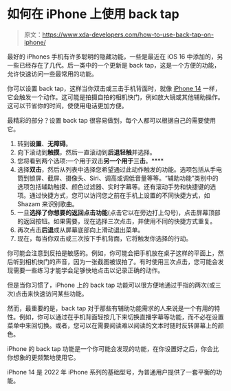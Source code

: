 # 如何在 iPhone 上使用 back tap

> 原文：<https://www.xda-developers.com/how-to-use-back-tap-on-iphone/>

最好的 iPhones 手机有许多聪明的隐藏功能，一些是最近在 iOS 16 中添加的，另一些已经存在了几代。后一类中的一个更新是 back tap，这是一个方便的功能，允许快速访问一些最常用的功能。

你可以设置 back tap，这样当你双击或三击手机背面时，就像 [iPhone 14](https://www.xda-developers.com/apple-iphone-14-review/) 一样，它会触发一个动作。这可能是拍摄自拍的相机快门，例如放大镜或其他辅助操作。这可以节省你的时间，使使用电话更加方便。

最精彩的部分？设置 back tap 很容易做到，每个人都可以根据自己的需要使用它。

1.  转到**设置**、**无障碍**。
2.  向下滚动到**触摸**，然后一直滚动到**后退轻触**并选择。
3.  您将看到两个选项:一个用于双击**另一个用于三击**。****
4.  选择**双击**，然后从列表中选择您希望通过此动作触发的功能。选项包括从手电筒到锁屏、截屏、摄像头、Siri、调高或调低音量等等。“辅助功能”类别中的选项包括辅助触摸、颜色过滤器、实时字幕等。还有滚动手势和快捷键的选项。通过快捷方式，您可以访问您之前在手机上设置的不同快捷方式，如 Shazam 来识别歌曲。
5.  一旦**选择了你想要的返回点击功能**(点击它以在旁边打上勾号)，点击屏幕顶部的返回按钮。如果需要，现在选择三次点击，并使用不同的快捷方式重复。
6.  再次点击**后退**或从屏幕底部向上滑动退出菜单。
7.  现在，每当你双击或三次按下手机背面，它将触发你选择的行动。

你可能会注意到反拍是敏感的。例如，你可能会把手机放在桌子这样的平面上，然后听到相机快门的声音，因为一张截图被误拍了。有时使用三次点击，您可能会发现需要一些练习才能学会足够快地点击以记录正确的动作。

但是当你习惯了，iPhone 上的 back tap 功能可以很方便地通过手指的两次(或三次)点击来快速访问某些功能。

然而，最重要的是，back tap 对于那些有辅助功能需求的人来说是一个有用的特性。例如，你可以通过在手机背面轻按几下来切换直播字幕等功能，而不必在设置菜单中来回切换。或者，您可以在需要阅读难以阅读的文本时随时反转屏幕上的颜色。

iPhone 的 back tap 功能是一个你可能会发现的功能，在你设置好之后，你会比你想象的更频繁地使用它。

iPhone 14 是 2022 年 iPhone 系列的基础型号，为普通用户提供了一套平衡的功能。